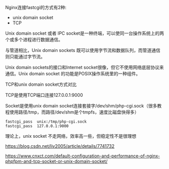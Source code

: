 

Nginx连接fastcgi的方式有2种:
- unix domain socket
- TCP

Unix domain socket 或者 IPC socket是一种终端，可以使同一台操作系统上的两个或多个进程进行数据通信。

与管道相比，Unix domain sockets 既可以使用字节流和数据队列，而管道通信则只能通过字节流。

Unix domain sockets的接口和Internet socket很像，但它不使用网络底层协议来通信。Unix domain socket 的功能是POSIX操作系统里的一种组件。

TCP和unix domain socket方式对比

TCP是使用TCP端口连接127.0.0.1:9000

Socket是使用unix domain socket连接套接字/dev/shm/php-cgi.sock（很多教程使用路径/tmp，而路径/dev/shm是个tmpfs，速度比磁盘快得多）

```code
fastcgi_pass  unix:/tmp/php-cgi.sock
fastcgi_pass  127.0.0.1:9000
```

理论上，unix socket 不走网络，效率高一些，但稳定性不是很理想

https://blog.csdn.net/liv2005/article/details/7741732

https://www.cnxct.com/default-configuration-and-performance-of-nginx-phpfpm-and-tcp-socket-or-unix-domain-socket/
